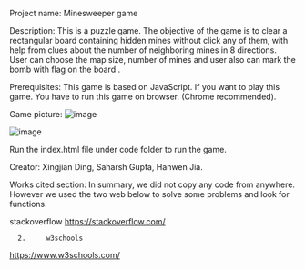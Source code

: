 Project name: Minesweeper game



Description: This is a puzzle game. The objective of the game is to clear a rectangular board containing hidden mines without click any of them, with help from clues about the number of neighboring mines in 8 directions. 
User can choose the map size, number of mines and user also can mark the bomb with flag on the board .


Prerequisites:
           This game is based on JavaScript. If you want to play this game. You have to run this game on browser. (Chrome recommended).

Game picture:
![image](http://github.com/saharshgupta/Minesweeper-JS/raw/master/Documentation/images/002.PNG)

![image](http://github.com/saharshgupta/Minesweeper-JS/raw/master/Documentation/images/001.PNG)





Run the index.html file under code folder to run the game.


Creator: Xingjian Ding, Saharsh Gupta, Hanwen Jia.

Works cited section:
	In summary, we did not copy any code from anywhere. However we used the two web below to solve some problems and look for functions.

stackoverflow
           https://stackoverflow.com/

      2.	 w3schools
https://www.w3schools.com/
